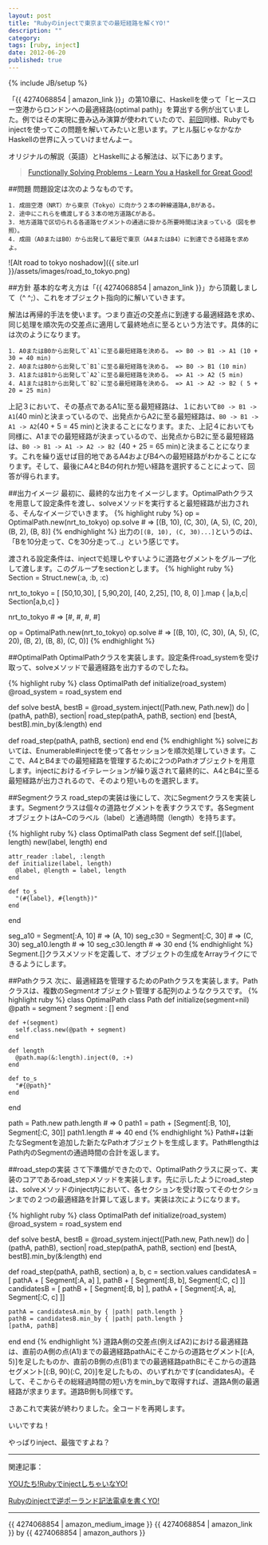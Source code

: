 ```yaml
---
layout: post
title: "Rubyのinjectで東京までの最短経路を解くYO!"
description: ""
category: 
tags: [ruby, inject]
date: 2012-06-20
published: true
---
```

{% include JB/setup %}

「{{ 4274068854 | amazon_link }}」の第10章に、Haskellを使って「ヒースロー空港からロンドンへの最適経路(optimal path)」を算出する例が出ていました。例ではその実現に畳み込み演算が使われていたので、[前回](http://melborne.github.com/2012/06/19/rpn-with-inject/ 'Rubyのinjectで逆ポーランド記法電卓を書くYO!')同様、Rubyでもinjectを使ってこの問題を解いてみたいと思います。アヒル脳じゃなかなかHaskellの世界に入っていけませんよー。

オリジナルの解説（英語）とHaskellによる解法は、以下にあります。

> [Functionally Solving Problems - Learn You a Haskell for Great Good!](http://learnyouahaskell.com/functionally-solving-problems#heathrow-to-london 'Functionally Solving Problems - Learn You a Haskell for Great Good!')

##問題
問題設定は次のようなものです。

    1. 成田空港（NRT）から東京（Tokyo）に向かう２本の幹線道路A,Bがある。
    2. 途中にこれらを橋渡しする３本の地方道路Cがある。
    3. 地方道路で区切られる各道路セグメントの通過に掛かる所要時間は決まっている（図を参照）。
    4. 成田（A0またはB0）から出発して最短で東京（A4またはB4）に到達できる経路を求めよ。

![Alt road to tokyo noshadow]({{ site.url }}/assets/images/road_to_tokyo.png)

##方針
基本的な考え方は「{{ 4274068854 | amazon_link }}」から頂戴しまして（^ ^;）、これをオブジェクト指向的に解いていきます。

解法は再帰的手法を使います。つまり直近の交差点に到達する最適経路を求め、同じ処理を順次先の交差点に適用して最終地点に至るという方法です。具体的には次のようになります。

    1. A0またはB0から出発して`A1`に至る最短経路を決める。 => B0 -> B1 -> A1 (10 + 30 = 40 min)
    2. A0またはB0から出発して`B1`に至る最短経路を決める。 => B0 -> B1 (10 min)
    3. A1またはB1から出発して`A2`に至る最短経路を決める。 => A1 -> A2 (5 min)
    4. A1またはB1から出発して`B2`に至る最短経路を決める。 => A1 -> A2 -> B2 ( 5 + 20 = 25 min)

上記３において、その基点であるA1に至る最短経路は、１において`B0 -> B1 -> A1`(40 min)と決まっているので、出発点からA2に至る最短経路は、`B0 -> B1 -> A1 -> A2`(40 + 5 = 45 min)と決まることになります。また、上記４においても同様に、A1までの最短経路が決まっているので、出発点からB2に至る最短経路は、`B0 -> B1 -> A1 -> A2 -> B2 `(40 + 25 = 65 min)と決まることになります。これを繰り返せば目的地であるA4およびB4への最短経路がわかることになります。そして、最後にA4とB4の何れか短い経路を選択することによって、回答が得られます。

##出力イメージ
最初に、最終的な出力をイメージします。OptimalPathクラスを用意して設定条件を渡し、solveメソッドを実行すると最短経路が出力される、そんなイメージでいきます。
{% highlight ruby %}
op = OptimalPath.new(nrt_to_tokyo)
op.solve # => [(B, 10), (C, 30), (A, 5), (C, 20), (B, 2), (B, 8)]
{% endhighlight %}
出力の`[(B, 10), (C, 30)...]`というのは、「Bを10分走って、Cを30分走って..」という感じです。

渡される設定条件は、injectで処理しやすいように道路セグメントをグループ化して渡します。このグループをsectionとします。
{% highlight ruby %}
Section = Struct.new(:a, :b, :c)

nrt_to_tokyo = 
  [ [50,10,30],
    [ 5,90,20],
    [40, 2,25],
    [10, 8, 0]
   ].map { |a,b,c| Section[a,b,c] }

nrt_to_tokyo # => [#<struct Section a=50, b=10, c=30>, #<struct Section a=5, b=90, c=20>, #<struct Section a=40, b=2, c=25>, #<struct Section a=10, b=8, c=0>]

op = OptimalPath.new(nrt_to_tokyo)
op.solve # => [(B, 10), (C, 30), (A, 5), (C, 20), (B, 2), (B, 8), (C, 0)]
{% endhighlight %}

##OptimalPath
OptimalPathクラスを実装します。設定条件road_systemを受け取って、solveメソッドで最適経路を出力するのでしたね。

{% highlight ruby %}
class OptimalPath
  def initialize(road_system)
    @road_system = road_system
  end

  def solve
    bestA, bestB =
      @road_system.inject([Path.new, Path.new]) do |(pathA, pathB), section|
        road_step(pathA, pathB, section)
      end
    [bestA, bestB].min_by(&:length)
  end

  def road_step(pathA, pathB, section)
  end
end
{% endhighlight %}
solveにおいては、Enumerable#injectを使って各セッションを順次処理していきます。ここで、A4とB4までの最短経路を管理するために2つのPathオブジェクトを用意します。injectにおけるイテレーションが繰り返されて最終的に、A4とB4に至る最短経路が出力されるので、そのより短いものを選択します。

##Segmentクラス
road_stepの実装は後にして、次にSegmentクラスを実装します。Segmentクラスは個々の道路セグメントを表すクラスです。各SegmentオブジェクトはA~Cのラベル（label）と通過時間（length）を持ちます。

{% highlight ruby %}
class OptimalPath
  class Segment
    def self.[](label, length)
      new(label, length)
    end

    attr_reader :label, :length
    def initialize(label, length)
      @label, @length = label, length
    end

    def to_s
      "(#{label}, #{length})"
    end
  end

  seg_a10 = Segment[:A, 10] # => (A, 10)
  seg_c30 = Segment[:C, 30] # => (C, 30)
  seg_a10.length # => 10
  seg_c30.length # => 30
end
{% endhighlight %}
Segment.[]クラスメソッドを定義して、オブジェクトの生成をArrayライクにできるようにします。

##Pathクラス
次に、最適経路を管理するためのPathクラスを実装します。Pathクラスは、複数のSegmentオブジェクト管理する配列のようなクラスです。
{% highlight ruby %}
class OptimalPath
  class Path
    def initialize(segment=nil)
      @path = segment ? segment : []
    end

    def +(segment)
      self.class.new(@path + segment)
    end

    def length
      @path.map(&:length).inject(0, :+)
    end

    def to_s
      "#{@path}"
    end
  end

  path = Path.new
  path.length # => 0
  path1 = path + [Segment[:B, 10], Segment[:C, 30]]
  path1.length # => 40
end
{% endhighlight %}
Path#+は新たなSegmentを追加した新たなPathオブジェクトを生成します。Path#lengthはPath内のSegmentの通過時間の合計を返します。

##road_stepの実装
さて下準備ができたので、OptimalPathクラスに戻って、実装のコアであるroad_stepメソッドを実装します。先に示したようにroad_stepは、solveメソッドのinject内において、各セクションを受け取ってそのセクションまでの２つの最適経路を計算して返します。実装は次にようになります。

{% highlight ruby %}
class OptimalPath
  def initialize(road_system)
    @road_system = road_system
  end

  def solve
    bestA, bestB =
      @road_system.inject([Path.new, Path.new]) do |(pathA, pathB), section|
        road_step(pathA, pathB, section)
      end
    [bestA, bestB].min_by(&:length)
  end

  def road_step(pathA, pathB, section)
    a, b, c = section.values
    candidatesA = [ pathA + [ Segment[:A, a] ], 
                    pathB + [ Segment[:B, b], Segment[:C, c] ]]
    candidatesB = [ pathB + [ Segment[:B, b] ],
                    pathA + [ Segment[:A, a], Segment[:C, c] ]]
    
    pathA = candidatesA.min_by { |path| path.length }
    pathB = candidatesB.min_by { |path| path.length }
    [pathA, pathB]
  end
end
{% endhighlight %}
道路A側の交差点(例えばA2)における最適経路は、直前のA側の点(A1)までの最適経路pathAにそこからの道路セグメント[(:A, 5)]を足したものか、直前のB側の点(B1)までの最適経路pathBにそこからの道路セグメント[(:B, 90)(:C, 20)]を足したもの、のいずれかです(candidatesA)。そして、そこからその総経過時間の短い方をmin_byで取得すれば、道路A側の最適経路が求まります。道路B側も同様です。

さあこれで実装が終わりました。全コードを再掲します。


<script src="https://gist.github.com/2958297.js?file=nrt2tokyo.rb"></script>


いいですね！

やっぱりinject、最強ですよね？

----

関連記事：

[YOUたち!RubyでinjectしちゃいなYO!](http://melborne.github.com/2012/06/18/i-am-inject-lover-too/ 'YOUたち!RubyでinjectしちゃいなYO!')

[Rubyのinjectで逆ポーランド記法電卓を書くYO!](http://melborne.github.com/2012/06/19/rpn-with-inject/ 'Rubyのinjectで逆ポーランド記法電卓を書くYO!')

----
{{ 4274068854 | amazon_medium_image }}
{{ 4274068854 | amazon_link }} by {{ 4274068854 | amazon_authors }}
